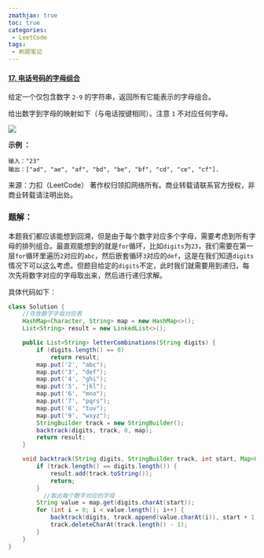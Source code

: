 ```yaml
---
zmathjax: true
toc: true
categories:
 - LeetCode
tags:
 - 刷题笔记
---
```


#### [17. 电话号码的字母组合](https://leetcode-cn.com/problems/letter-combinations-of-a-phone-number/)

给定一个仅包含数字 `2-9` 的字符串，返回所有它能表示的字母组合。

给出数字到字母的映射如下（与电话按键相同）。注意 `1` 不对应任何字母。

![](https://assets.leetcode-cn.com/aliyun-lc-upload/original_images/17_telephone_keypad.png)

<!--more-->

**示例 ：**

```
输入："23"
输出：["ad", "ae", "af", "bd", "be", "bf", "cd", "ce", "cf"].
```

来源：力扣（LeetCode）
著作权归领扣网络所有。商业转载请联系官方授权，非商业转载请注明出处。

### 题解：

本题我们都应该能想到回溯，但是由于每个数字对应多个字母，需要考虑到所有字母的排列组合。最直观能想到的就是`for`循环，比如`digits`为`23`，我们需要在第一层`for`循环里遍历`2`对应的`abc`，然后嵌套循环`3`对应的`def`，这是在我们知道`digits`情况下可以这么考虑。但题目给定的`digits`不定，此时我们就需要用到递归，每次先将数字对应的字母取出来，然后进行递归求解。

具体代码如下：

```java
class Solution {
    //存放数字字母对应表
    HashMap<Character, String> map = new HashMap<>();
    List<String> result = new LinkedList<>();

    public List<String> letterCombinations(String digits) {
        if (digits.length() == 0)
            return result;
        map.put('2', "abc");
        map.put('3', "def");
        map.put('4', "ghi");
        map.put('5', "jkl");
        map.put('6', "mno");
        map.put('7', "pqrs");
        map.put('8', "tuv");
        map.put('9', "wxyz");
        StringBuilder track = new StringBuilder();
        backtrack(digits, track, 0, map);
        return result;
    }

    void backtrack(String digits, StringBuilder track, int start, Map<Character, String> map) {
        if (track.length() == digits.length()) {
            result.add(track.toString());
            return;
        }
		  //取出每个数字对应的字母
        String value = map.get(digits.charAt(start));
        for (int i = 0; i < value.length(); i++) {
            backtrack(digits, track.append(value.charAt(i)), start + 1, map);
            track.deleteCharAt(track.length() - 1);
        }
    }
}

```
